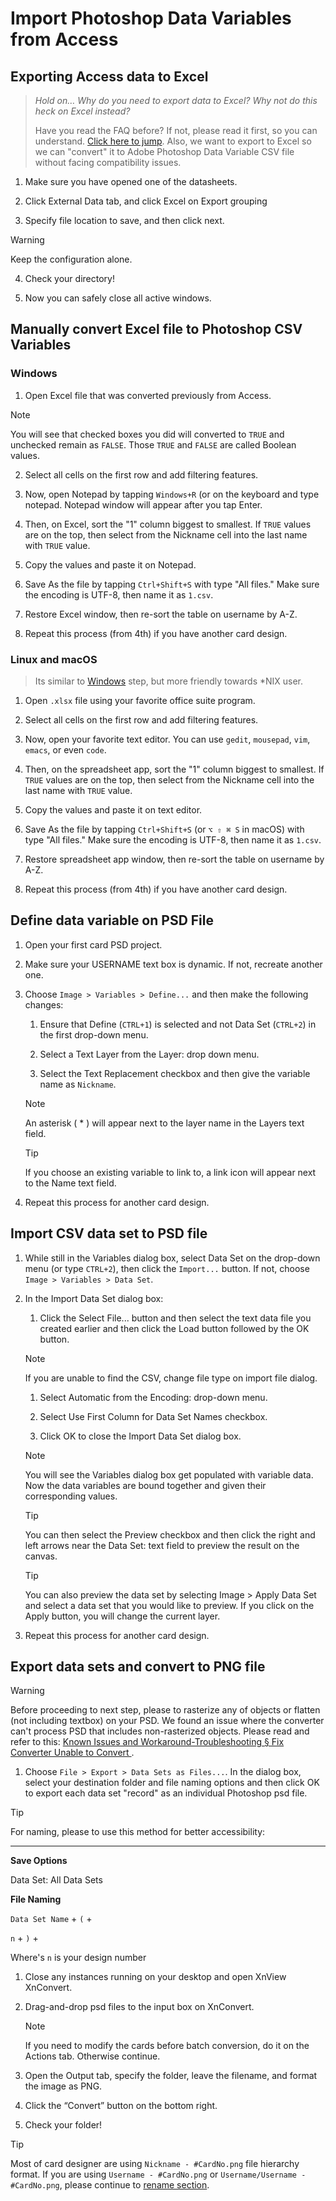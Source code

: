 # Import Photoshop Data Variables from Access

## Exporting Access data to Excel

> *Hold on… Why do you need to export data to Excel? Why not do this heck on Excel instead?*
>
> Have you read the FAQ before? If not, please read it first, so you can understand.
> [Click here to jump](/tutorial/automation/prerequisites/readme.md). Also, we want to export to
> Excel so we can "convert" it to Adobe Photoshop Data Variable CSV file without facing
> compatibility issues.

1. Make sure you have opened one of the datasheets.

2. Click External Data tab, and click Excel on Export grouping

3. Specify file location to save, and then click next.

> [!WARNING]
> Keep the configuration alone.

4. Check your directory!

5. Now you can safely close all active windows.

## Manually convert Excel file to Photoshop CSV Variables

### Windows

1. Open Excel file that was converted previously from Access.

> [!NOTE]
> You will see that checked boxes you did will converted to `TRUE` and unchecked remain as `FALSE`.
> Those `TRUE` and `FALSE` are called Boolean values.

2. Select all cells on the first row and add filtering features.

3. Now, open Notepad by tapping `Windows+R` (or on the keyboard and type notepad. Notepad window
   will appear after you tap Enter.

4. Then, on Excel, sort the "1" column biggest to smallest. If `TRUE` values are on the top, then
   select from the Nickname cell into the last name with `TRUE` value.

5. Copy the values and paste it on Notepad.

6. Save As the file by tapping `Ctrl+Shift+S` with type "All files." Make sure the encoding is
   UTF-8, then name it as `1.csv`.

7. Restore Excel window, then re-sort the table on username by A-Z.

8. Repeat this process (from 4th) if you have another card design.

### Linux and macOS

> Its similar to [Windows](#windows) step, but more friendly towards *NIX user.

1. Open `.xlsx` file using your favorite office suite program.

2. Select all cells on the first row and add filtering features.

3. Now, open your favorite text editor. You can use `gedit`, `mousepad`, `vim`, `emacs`,
   or even `code`.

4. Then, on the spreadsheet app, sort the "1" column biggest to smallest. If `TRUE` values are on
   the top, then select from the Nickname cell into the last name with `TRUE` value.

5. Copy the values and paste it on text editor.

6. Save As the file by tapping `Ctrl+Shift+S` (or `⌥ ⇧ ⌘ S` in macOS) with type "All files." Make
   sure the encoding is UTF-8, then name it as `1.csv`.

7. Restore spreadsheet app window, then re-sort the table on username by A-Z.

8. Repeat this process (from 4th) if you have another card design.

## Define data variable on PSD File

1. Open your first card PSD project.

2. Make sure your USERNAME text box is dynamic. If not, recreate another one.

3. Choose `Image > Variables > Define...` and then make the following changes:

   1. Ensure that Define (`CTRL+1`) is selected and not Data Set (`CTRL+2`) in the first
      drop-down menu.

   2. Select a Text Layer from the Layer: drop down menu.

   3. Select the Text Replacement checkbox and then give the variable name as `Nickname`.

   > [!NOTE]
   > An asterisk ( * ) will appear next to the layer name in the Layers text field.

   > [!TIP]
   > If you choose an existing variable to link to, a link icon will appear next to the Name text
   > field.

4. Repeat this process for another card design.

## Import CSV data set to PSD file

1. While still in the Variables dialog box, select Data Set on the drop-down menu (or
   type `CTRL+2`), then click the `Import...` button. If not, choose `Image > Variables > Data Set`.

2. In the Import Data Set dialog box:

   1. Click the Select File... button and then select the text data file you created earlier and
      then click the Load button followed by the OK button.

   > [!NOTE]
   > If you are unable to find the CSV, change file type on import file dialog.

   1. Select Automatic from the Encoding: drop-down menu.

   2. Select Use First Column for Data Set Names checkbox.

   3. Click OK to close the Import Data Set dialog box.

   > [!NOTE]
   > You will see the Variables dialog box get populated with variable data. Now the data variables
   > are bound together and given their corresponding values.

   > [!TIP]
   > You can then select the Preview checkbox and then click the right and left arrows near the Data
   > Set: text field to preview the result on the canvas.

   > [!TIP]
   > You can also preview the data set by selecting Image > Apply Data Set and select a data set
   > that you would like to preview. If you click on the Apply button, you will change the current
   > layer.

3. Repeat this process for another card design.

## Export data sets and convert to PNG file

> [!WARNING]
> Before proceeding to next step, please to rasterize any of objects or flatten (not including
> textbox) on your PSD. We found an issue where the converter can't process PSD that includes
> non-rasterized objects. Please read and refer to this:
> [Known Issues and Workaround-Troubleshooting § Fix Converter Unable to Convert
> ](/tutorial/automation/troubleshooting/photoshop/cant_export.md).

1. Choose `File > Export > Data Sets as Files...`. In the dialog box, select your destination folder
   and file naming options and then click OK to export each data set "record" as an individual
   Photoshop psd file.

> [!TIP]
> For naming, please to use this method for better accessibility:
>
> <hr/>
>
> **Save Options**
>
> Data Set: All Data Sets
>
> **File Naming**
>
> `Data Set Name` + `(` +
>
> `n` + `)` +
>
> Where's `n` is your design number

1. Close any instances running on your desktop and open XnView XnConvert.

2. Drag-and-drop psd files to the input box on XnConvert.

   > [!NOTE]
   > If you need to modify the cards before batch conversion, do it on the Actions tab. Otherwise
   > continue.

3. Open the Output tab, specify the folder, leave the filename, and format the image as PNG.

4. Click the “Convert” button on the bottom right.

5. Check your folder!

> [!TIP]
> Most of card designer are using `Nickname - #CardNo.png` file hierarchy format. If you are using
> `Username - #CardNo.png` or `Username/Username - #CardNo.png`, please continue to
> [rename section](/tutorial/automation/rename/readme.md).
